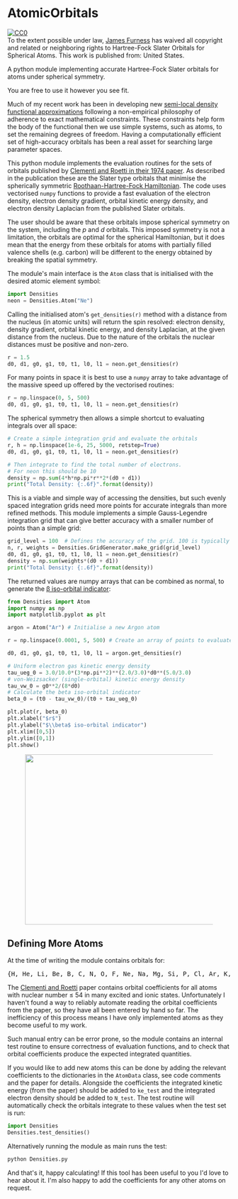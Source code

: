 # AtomicOrbitals

<p xmlns:dct="http://purl.org/dc/terms/" xmlns:vcard="http://www.w3.org/2001/vcard-rdf/3.0#">
  <a rel="license"
     href="http://creativecommons.org/publicdomain/zero/1.0/">
    <img src="https://licensebuttons.net/p/zero/1.0/80x15.png" style="border-style: none;" alt="CC0" />
  </a>
  <br />
  To the extent possible under law,
  <a rel="dct:publisher"
     href="https://www.jfurness.uk/44-2/hartree-fock-slater-orbitals-for-spherical-atoms/">
    <span property="dct:title">James Furness</span></a>
  has waived all copyright and related or neighboring rights to
  <span property="dct:title">Hartree-Fock Slater Orbitals for Spherical Atoms</span>.
This work is published from:
<span property="vcard:Country" datatype="dct:ISO3166"
      content="US" about="https://www.jfurness.uk/44-2/hartree-fock-slater-orbitals-for-spherical-atoms/">
  United States</span>.
</p>

A python module implementing accurate Hartree-Fock Slater orbitals for atoms under spherical symmetry.


<p>You are free to use it however you see fit. 



<p>Much of my recent work has been in developing new <a href="https://en.wikipedia.org/wiki/Density_functional_theory#Approximations_(exchange%E2%80%93correlation_functionals)">semi-local density functional approximations</a> following a non-empirical philosophy of adherence to exact mathematical constraints. These constraints help form the body of the functional then we use simple systems, such as atoms, to set the remaining degrees of freedom. Having a computationally efficient set of high-accuracy orbitals has been a real asset for searching large parameter spaces.</p>



<p>This python module implements the evaluation routines for the sets of orbitals published by <a href="http://dx.doi.org/10.1016/S0092-640X(74)80016-1">Clementi and Roetti in their 1974 paper</a>. As described in the publication these are the Slater type orbitals that minimise the spherically symmetric <a href="https://en.wikipedia.org/wiki/Roothaan_equations">Roothaan-Hartree-Fock Hamiltonian</a>. The code uses vectorised <code>numpy</code> functions to provide a fast evaluation of the electron density, electron density gradient, orbital kinetic energy density, and electron density Laplacian from the published Slater orbitals.</p>



<p>The user should be aware that these orbitals impose spherical symmetry on the system, including the <em>p</em> and <em>d</em> orbitals. This imposed symmetry is not a limitation, the orbitals are optimal for the spherical Hamiltonian, but it does mean that the energy from these orbitals for atoms with partially filled valence shells (e.g. carbon) will be different to the energy obtained by breaking the spatial symmetry.</p>



<p>The module's main interface is the <code>Atom</code> class that is initialised with the desired atomic element symbol:</p>



```python
import Densities
neon = Densities.Atom("Ne")
```


<p>Calling the initialised atom's <code>get_densities(r)</code> method with a distance from the nucleus (in atomic units) will return the spin resolved: electron density, density gradient, orbital kinetic energy, and density Laplacian, at the given distance from the nucleus. Due to the nature of the orbitals the nuclear distances must be positive and non-zero.</p>


```python
r = 1.5
d0, d1, g0, g1, t0, t1, l0, l1 = neon.get_densities(r)
```


<p>For many points in space it is best to use a <code>numpy</code> array to take advantage of the massive speed up offered by the vectorised routines:</p>


```python
r = np.linspace(0, 5, 500)
d0, d1, g0, g1, t0, t1, l0, l1 = neon.get_densities(r)
```


<p>The spherical symmetry then allows a simple shortcut to evaluating integrals over all space:</p>

```python
# Create a simple integration grid and evaluate the orbitals
r, h = np.linspace(1e-6, 25, 5000, retstep=True)
d0, d1, g0, g1, t0, t1, l0, l1 = neon.get_densities(r)

# Then integrate to find the total number of electrons.
# For neon this should be 10
density = np.sum(4*h*np.pi*r**2*(d0 + d1))
print("Total Density: {:.6f}".format(density))
```


<p>This is a viable and simple way of accessing the densities, but such evenly spaced integration grids need more points for accurate integrals than more refined methods. This module implements a simple Gauss-Legendre integration grid that can give better accuracy with a smaller number of points than a simple grid:</p>

```python
grid_level = 100  # Defines the accuracy of the grid. 100 is typically sufficient.
n, r, weights = Densities.GridGenerator.make_grid(grid_level)
d0, d1, g0, g1, t0, t1, l0, l1 = neon.get_densities(r)
density = np.sum(weights*(d0 + d1))
print("Total Density: {:.6f}".format(density))
```


<p>The returned values are numpy arrays that can be combined as normal, to generate the <a href="https://www.jfurness.uk/Publications/Furness2019.pdf">β iso-orbital indicator</a>:</p>

```python
from Densities import Atom
import numpy as np
import matplotlib.pyplot as plt

argon = Atom("Ar") # Initialise a new Argon atom

r = np.linspace(0.0001, 5, 500) # Create an array of points to evaluate

d0, d1, g0, g1, t0, t1, l0, l1 = argon.get_densities(r)

# Uniform electron gas kinetic energy density
tau_ueg_0 = 3.0/10.0*(3*np.pi**2)**(2.0/3.0)*d0**(5.0/3.0)
# von-Weizsacker (single-orbital) kinetic energy density
tau_vw_0 = g0**2/(8*d0)
# Calculate the beta iso-orbital indicator
beta_0 = (t0 - tau_vw_0)/(t0 + tau_ueg_0)

plt.plot(r, beta_0)
plt.xlabel("$r$")
plt.ylabel("$\\beta$ iso-orbital indicator")
plt.xlim([0,5])
plt.ylim([0,1])
plt.show()
```

<div class="wp-block-image"><figure class="aligncenter size-large is-resized"><img src="https://www.jfurness.uk/wp-content/uploads/2020/01/Argon_beta-1024x768.png" alt="" class="wp-image-377" width="512" height="384"/></figure></div>


<h2>Defining More Atoms</h2>


<p>At the time of writing the module contains orbitals for:</p>

<pre>{H, He, Li, Be, B, C, N, O, F, Ne, Na, Mg, Si, P, Cl, Ar, K, Sc (4s1,3d2: High spin), Cr (4s1,3d5: High spin), Fe, Cu (4s1,3d10: High spin), Cu+ (3d10: Low spin), As, Kr, Ag, and Xe}</pre>

<p>The <a href="http://dx.doi.org/10.1016/S0092-640X(74)80016-1">Clementi and Roetti</a> paper contains orbital coefficients for all atoms with nuclear number ≤ 54 in many excited and ionic states. Unfortunately I haven't found a way to reliably automate reading the orbital coefficients from the paper, so they have all been entered by hand so far. The inefficiency of this process means I have only implemented atoms as they become useful to my work.</p>


<p>Such manual entry can be error prone, so the module contains an internal test routine to ensure correctness of evaluation functions, and to check that orbital coefficients produce the expected integrated quantities.</p>


<p>If you would like to add new atoms this can be done by adding the relevant coefficients to the dictionaries in the <code>AtomData</code> class, see code comments and the paper for details. Alongside the coefficients the integrated kinetic energy (from the paper) should be added to <code>ke_test</code> and the integrated electron density should be added to <code>N_test</code>. The test routine will automatically check the orbitals integrate to these values when the test set is run:</p>


```python
import Densities
Densities.test_densities()
```

<p>Alternatively running the module as main runs the test:</p>

```bash
python Densities.py
```

<p>And that's it, happy calculating! If this tool has been useful to you I'd love to hear about it. I'm also happy to add the coefficients for any other atoms on request.</p>

